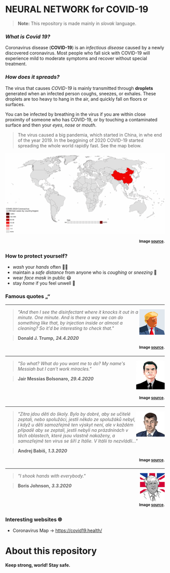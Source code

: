 # NEURAL NETWORK for COVID-19
  > **Note:** This repository is made mainly in *slovak* language.

### *What is Covid 19?*

Coronavirus disease (**COVID-19**) is an *infectious disease* caused by a newly discovered coronavirus.
Most people who fall sick with COVID-19 will experience mild to moderate symptoms and recover without special treatment.

### *How does it spreads?*

The virus that causes *COVID-19* is mainly transmitted through **droplets** generated when an infected person coughs, sneezes, or exhales. These droplets are too heavy to hang in the air, and quickly fall on floors or surfaces.

You can be infected by breathing in the virus if you are within close proximity of someone who has COVID-19, or by touching a contaminated surface and then your *eyes*, *nose* or *mouth*.

  > The virus caused a big pandemia, which started in China, in whe end of the year 2019. In the beggining of 2020 COVID-19 started spreading the whole world rapidly fast. See the map below.
  
![world](docs/images/COVID-19-outbreak-timeline.gif)
<p align="right"><sup><strong>Image <a href="https://commons.wikimedia.org/wiki/File:COVID-19-outbreak-timeline.gif" target="_blank">source</a>.</strong></sup></p>

### How to protect yourself?
- *wash* your *hands* often 👏🧼
- maintain a *safe distance* from anyone who is *coughing* or *sneezing* 🤧
- wear *face mask* in public 😷
- stay *home* if you feel unwell 🤒

### Famous quotes „“
---
  <img align="right" src="docs/images/people/trump.jpg" width="80px" height="80px">

  > *"And then I see the disinfectant where it knocks it out in a minute. One minute. And is there a way we can do something like that, by injection inside or almost a cleaning? So it'd be interesting to check that."*
  
  > **Donald J. Trump,** ***24.4.2020***
  
  <p align="right"><sup><strong>Image <a href="https://dribbble.com/shots/5567286-US-President-Donald-Trump-vector-portrait" target="_blank">source</a>.</strong></sup></p>

 ---
 <img align="right" src="docs/images/people/bolsonaro.png" width="90px" height="90px">

  > *"So what? What do you want me to do? My name's Messiah but I can't work miracles."*
  
  > **Jair Messias Bolsonaro,** ***29.4.2020***
  
  <br>
  <p align="right"><sup><strong>Image <a href="https://www.shutterstock.com/image-vector/west-nusa-tenggara-indonesia-april-09-1698476086" target="_blank">source</a>.</strong></sup></p>
  
---
  <img align="right" src="docs/images/people/babis.png" width="90px" height="80px">

  > *"Zítra jdou děti do školy. Bylo by dobré, aby se učitelé zeptali, nebo spolužáci, jestli někdo ze spolužáků nebyl, i když u dětí samozřejmě ten výskyt není, ale v každém případě aby se zeptali, jestli nebyli na prázdninách v těch oblastech, které jsou vlastně nakaženy, a samozřejmě ten virus se šíří z Itálie. V Itálii to nezvládli..."*
  
  > **Andrej Babiš,** ***1.3.2020***
  
  <p align="right"><sup><strong>Image <a href="https://www.shutterstock.com/image-vector/andrej-czech-entrepreneur-businessman-politician-vector-746499280" target="_blank">source</a>.</strong></sup></p>
  
---
<img align="right" src="docs/images/people/johnson.jpg" width="78px" height="90px">

  > *"I shook hands with everybody."*
  
  > **Boris Johnson,** ***3.3.2020***
  
  <br>
  <p align="right"><sup><strong>Image <a href="https://www.dreamstime.com/march-secretary-state-foreign-commonwealth-affairs-boris-johnson-editorial-use-march-secretary-state-image112524424" target="_blank">source</a>.</strong></sup></p>

### Interesting websites 🌐
- Coronavirus Map -> https://covid19.health/



# About this repository








**Keep strong, world! Stay safe.**
